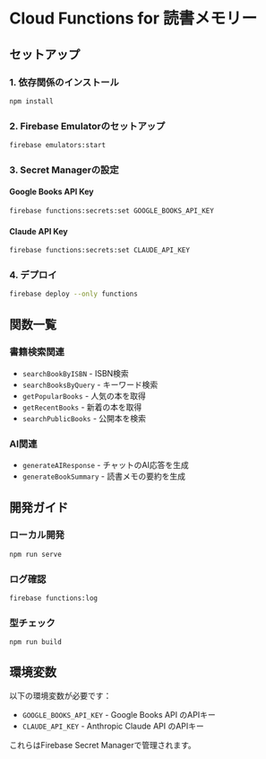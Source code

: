 # Cloud Functions for 読書メモリー

## セットアップ

### 1. 依存関係のインストール
```bash
npm install
```

### 2. Firebase Emulatorのセットアップ
```bash
firebase emulators:start
```

### 3. Secret Managerの設定

#### Google Books API Key
```bash
firebase functions:secrets:set GOOGLE_BOOKS_API_KEY
```

#### Claude API Key
```bash
firebase functions:secrets:set CLAUDE_API_KEY
```

### 4. デプロイ
```bash
firebase deploy --only functions
```

## 関数一覧

### 書籍検索関連
- `searchBookByISBN` - ISBN検索
- `searchBooksByQuery` - キーワード検索
- `getPopularBooks` - 人気の本を取得
- `getRecentBooks` - 新着の本を取得
- `searchPublicBooks` - 公開本を検索

### AI関連
- `generateAIResponse` - チャットのAI応答を生成
- `generateBookSummary` - 読書メモの要約を生成

## 開発ガイド

### ローカル開発
```bash
npm run serve
```

### ログ確認
```bash
firebase functions:log
```

### 型チェック
```bash
npm run build
```

## 環境変数

以下の環境変数が必要です：

- `GOOGLE_BOOKS_API_KEY` - Google Books API のAPIキー
- `CLAUDE_API_KEY` - Anthropic Claude API のAPIキー

これらはFirebase Secret Managerで管理されます。